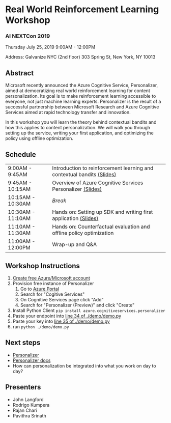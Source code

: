 # Real World Reinforcement Learning Workshop

### AI NEXTCon 2019
Thursday July 25, 2019
9:00AM - 12:00PM  

Address:
Galvanize NYC (2nd floor)
303 Spring St, New York, NY 10013


## Abstract
Microsoft recently announced the Azure Cognitive Service, Personalizer, aimed at democratizing real world reinforcement learning for content personalization. Its goal is to make reinforcement learning accessible to everyone, not just machine learning experts. Personalizer is the result of a successful partnership between Microsoft Research and Azure Cognitive Services aimed at rapid technology transfer and innovation.

In this workshop you will learn the theory behind contextual bandits and how this applies to content personalization. We will walk you through setting up the service, writing your first application, and optimizing the policy using offline optimization.

## Schedule

<table>
  <tr>
    <td>9:00AM - 9:45AM</td>
    <td>Introduction to reinforcement learning and contextual bandits <a href="https://aka.ms/icml2019-rl-slides">(Slides)</a></td>
  </tr>
  <tr>
    <td>9:45AM - 10:15AM</td>
    <td>Overview of Azure Cognitive Services Personalizer <a href="https://aka.ms/icml2019-personalizer-slides">(Slides)</a></td>
  </tr>
  <tr>
    <td>10:15AM - 10:30AM</td>
    <td><span style="font-style:italic">Break</span></td>
  </tr>
  <tr>
    <td>10:30AM - 11:10AM</td>
    <td>Hands on: Setting up SDK and writing first application <a href="https://aka.ms/icml2019-demo-slides">(Slides)</a></td>
  </tr>
  <tr>
    <td>11:10AM - 11:30AM</td>
    <td>Hands on: Counterfactual evaluation and offline policy optimization</td>
  </tr>
  <tr>
    <td>11:00AM - 12:00PM</td>
    <td>Wrap-up and Q&amp;A</td>
  </tr>
</table>

## Workshop Instructions
1. [Create free Azure/Microsoft account](https://azure.microsoft.com/en-us/free/)
2. Provision free instance of Personalizer
    1. Go to [Azure Portal](https://portal.azure.com)
    2. Search for "Cogitive Services"
    3. On Cognitive Services page click "Add"
    4. Search for "Personalizer (Preview)" and click "Create"
3. Install Python Client
   ```pip install azure.cognitiveservices.personalizer```
3. Paste your endpoint into [line 34 of ./demo/demo.py](https://github.com/VowpalWabbit/workshop/blob/master/demo/demo.py#L34)
4. Paste your key into [line 35 of ./demo/demo.py](https://github.com/VowpalWabbit/workshop/blob/master/demo/demo.py#L35)
5. run `python ./demo/demo.py`

## Next steps
- [Personalizer](https://azure.microsoft.com/en-us/services/cognitive-services/personalizer/)
- [Personalizer docs](https://docs.microsoft.com/en-us/azure/cognitive-services/personalizer/)
- How can personalization be integrated into what you work on day to day?

## Presenters
- John Langford
- Rodrigo Kumpera
- Rajan Chari
- Pavithra Srinath
